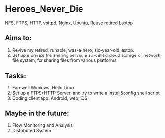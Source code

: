 # Heroes_Never_Die
NFS, FTPS, HTTP, vsftpd, Nginx, Ubuntu, Reuse retired Laptop

## Aims to:

  1. Revive my retired, runable, was-a-hero, six-year-old laptop.
  2. Set up a private file sharing server, a so-called cloud storage or network file system, for sharing files from various platforms

## Tasks:

  1. Farewell Windows, Hello Linux
  2. Set up a FTPS+HTTP Server, and try to write a install&config shell script
  3. Coding client app: Android, web, iOS

## Maybe in the future:

  1. Flow Monitoring and Analysis
  2. Distributed System
